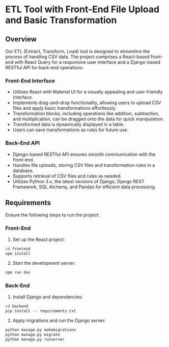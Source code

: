 # ETL Tool with Front-End File Upload and Basic Transformation

## Overview

Our ETL (Extract, Transform, Load) tool is designed to streamline the process of handling CSV data. The project comprises a React-based front-end with React Query for a responsive user interface and a Django-based RESTful API for back-end operations.

### Front-End Interface

- Utilizes React with Material UI for a visually appealing and user-friendly interface.
- Implements drag-and-drop functionality, allowing users to upload CSV files and apply basic transformations effortlessly.
- Transformation blocks, including operations like addition, subtraction, and multiplication, can be dragged onto the data for quick manipulation.
- Transformed data is dynamically displayed in a table.
- Users can save transformations as rules for future use.

### Back-End API

- Django-based RESTful API ensures smooth communication with the front-end.
- Handles file uploads, storing CSV files and transformation rules in a database.
- Supports retrieval of CSV files and rules as needed.
- Utilizes Python 3.x, the latest versions of Django, Django REST Framework, SQL Alchemy, and Pandas for efficient data processing.

## Requirements

Ensure the following steps to run the project:

### Front-End

1. Set up the React project:

```bash
cd frontend
npm install
```

2. Start the development server:

```bash
npm run dev
```

### Back-End

1. Install Django and dependencies:

```bash
cd backend
pip install -r requirements.txt
```

2. Apply migrations and run the Django server:

```bash
python manage.py makemigrations
python manage.py migrate
python manage.py runserver
```

